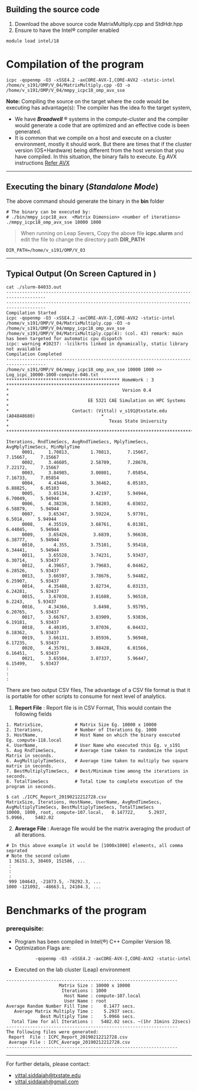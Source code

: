 ## Building the source code
1. Download the above source code MatrixMultiply.cpp and StdHdr.hpp
2. Ensure to have the Intel® compiler enabled

```shell
module load intel/18
```

# Compilation of the program

```shell
icpc -qopenmp -O3 -xSSE4.2 -axCORE-AVX-I,CORE-AVX2 -static-intel /home/v_s191/OMP/V_04/MatrixMultiply.cpp -O3 -o /home/v_s191/OMP/V_04/mmpy_icpc18_omp_avx_sse
```

**Note:** Compiling the source on the target where the code would be executing has advantage(s):
The compiler has the idea fo the target system, 
- We have ***Broadwell*** ® systems in the compute-cluster and the compiler would generate a code that are optimized and an effective code is been generated.
- It is common that we compile on a host and execute on a cluster environment, mostly it should work. But there are times that if the cluster version (OS+Hardware) being different from the host version that you have compiled. In this situation, the binary fails to execute. Eg AVX instructions [Refer AVX](https://software.intel.com/en-us/articles/which-applications-are-most-likely-to-benefit-from-recompilation-for-intel-advanced-vector-extensions-intel-avx)

---


## Executing the binary (*Standalone Mode*)
The above command should generate the binary in the **bin** folder

```shell
# The binary can be executed by:
# ./bin/mmpy_icpc18_avx  <Matrix Dimension> <number of iterations>
./mmpy_icpc18_omp_avx_sse 10000 1000
```

> When running on Leap Severs, Copy the above file **icpc.slurm** and edit the file to change the directory path **DIR_PATH**
```shell
DIR_PATH=/home/v_s191/OMP/V_03
```
---


## Typical Output (On Screen Captured in )

```shell
cat ./slurm-84033.out
-------------------------------------------------------------------------------------
-------------------------------------------------------------------------------------
Compilation Started
icpc -qopenmp -O3 -xSSE4.2 -axCORE-AVX-I,CORE-AVX2 -static-intel /home/v_s191/OMP/V_04/MatrixMultiply.cpp -O3 -o /home/v_s191/OMP/V_04/mmpy_icpc18_omp_avx_sse
/home/v_s191/OMP/V_04/MatrixMultiply.cpp(4): (col. 43) remark: main has been targeted for automatic cpu dispatch
icpc: warning #10237: -lcilkrts linked in dynamically, static library not available
Compilation Completed
-------------------------------------------------------------------------------------
/home/v_s191/OMP/V_04/mmpy_icpc18_omp_avx_sse 10000 1000 >> Log_icpc_10000-1000-compute-046.txt
******************************************* HomeWork : 3 *******************************************
*                                           Version 0.4                                            *
*                              EE 5321 CAE Simulation on HPC Systems                               *
*                        Contact: (Vittal) v_s191@txstate.edu  (A04848680)                         *
*                                      Texas State University                                      *
****************************************************************************************************

Iterations, RndTimeSecs, AvgRndTimeSecs, MplyTimeSecs, AvgMplyTimeSecs, MinMplyTime
      0001,     1.70813,        1.70813,      7.15667,         7.15667,     7.15667
      0002,     3.46605,        2.58709,      7.28678,         7.22172,     7.15667
      0003,     3.84985,        3.00801,      7.05854,         7.16733,     7.05854
      0004,     4.43446,        3.36462,      6.05103,         6.88825,     6.05103
      0005,     3.65134,        3.42197,      5.94944,         6.70049,     5.94944
      0006,     4.38236,        3.58203,      6.03032,         6.58879,     5.94944
      0007,     3.65347,        3.59224,      5.97701,          6.5014,     5.94944
      0008,     4.35519,        3.68761,      6.01381,         6.44045,     5.94944
      0009,     3.65426,         3.6839,      5.96638,         6.38777,     5.94944
      0010,       4.355,        3.75101,      5.95418,         6.34441,     5.94944
      0011,     3.65528,        3.74231,      5.93437,         6.30714,     5.93437
      0012,     4.39657,        3.79683,      6.04462,         6.28526,     5.93437
      0013,     3.66597,        3.78676,      5.94482,         6.25907,     5.93437
      0014,     4.35488,        3.82734,      6.03133,         6.24281,     5.93437
      0015,     3.67038,        3.81688,      5.96518,          6.2243,     5.93437
      0016,     4.34366,         3.8498,      5.95795,         6.20765,     5.93437
      0017,     3.66767,        3.83909,      5.93836,         6.19181,     5.93437
      0018,     4.40195,        3.87036,      6.04432,         6.18362,     5.93437
      0019,     3.66131,        3.85936,      5.96948,         6.17235,     5.93437
      0020,     4.35791,        3.88428,      6.01566,         6.16451,     5.93437
      0021,     3.65504,        3.87337,      5.96447,         6.15499,     5.93437
:
:
:

```

There are two output CSV files, The advantage of a CSV file format is that it is portable for other scripts to consume for next level of analytics.


1. **Report File** : Report file is in CSV Format, This would contain the following fields

```shell
1. MatrixSize,            # Matrix Size Eg. 10000 x 10000
2. Iterations,            # Number of Iterations Eg. 1000
3. HostName,              # Host Name on which the binary executed  Eg. compute-118.local
4. UserName,              # User Name who executed this Eg. v_s191
5. Avg RndTimeSecs,       # Average time taken to randomize the input Matrix in seconds.
6. AvgMultiplyTimeSecs,   # Average time taken to multiply two square matrix in seconds.
7. BestMultiplyTimeSecs,  # Best/Minimum time among the iterations in seconds.
8. TotalTimeSecs          # Total time to complete execution of the program in seconds.
```
```shell
$ cat ./ICPC_Report_20190212212728.csv
MatrixSize, Iterations, HostName, UserName, AvgRndTimeSecs, AvgMultiplyTimeSecs, BestMultiplyTimeSecs, TotalTimeSecs
10000, 1000, root, compute-107.local,   0.147722,     5.2937,     5.0966,    5482.02
```

2. **Average File** : Average file would be the matrix averaging the product of all iterations.

```shell
# In this above example it would be [1000x1000] elements, all comma seprated
# Note the second column 
 1 36151.3, 38469, 151586, ...
 :
 :
 :
 999 104643, -21873.5, -78292.3, ...
1000 -121092, -48663.1, 24104.3, ...
```
# Benchmarks of the program
### prerequisite:
* Program has been compiled in Intel(®) C++ Compiler Version 18.
* Optimization Flags are:  
```shell
           -qopenmp -O3 -xSSE4.2 -axCORE-AVX-I,CORE-AVX2 -static-intel
```

* Executed on the lab cluster (Leap) environment


```shell
-----------------------------------------------------------------
                    Matrix Size : 10000 x 10000
                     Iterations : 1000
                      Host Name : compute-107.local
                      User Name : root
Average Random Number Fill Time :    0.1477 secs.
   Average Matrix Multiply Time :    5.2937 secs.  
             Best Multiply Time :    5.0966 secs.  
  Total Time for all Iterations :   5482.02 secs. ~(1hr 31mins 22secs)
-----------------------------------------------------------------
The Following files were generated: 
 Report  File : ICPC_Report_20190212212728.csv
 Average File : ICPC_Average_20190212212728.csv
-----------------------------------------------------------------
```


---

For further details, please contact:

- vittal.siddaiah@txstate.edu
- vittal.siddaiah@gmail.com

